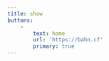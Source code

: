 ```yaml
---
title: show
buttons:
    -
        text: home
        url: 'https://bahn.cf'
        primary: true
---
```


